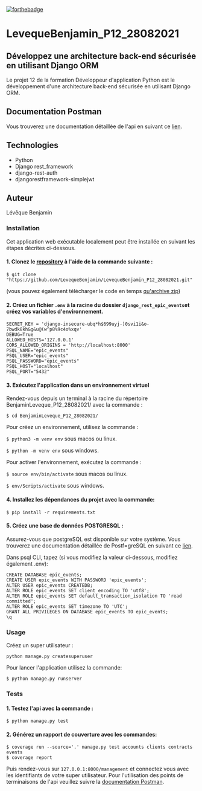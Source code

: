 [![forthebadge](https://forthebadge.com/images/badges/made-with-python.svg)](https://forthebadge.com)

# LevequeBenjamin_P12_28082021

## Développez une architecture back-end sécurisée en utilisant Django ORM

Le projet 12 de la formation Développeur d'application Python est le développement d'une architecture back-end sécurisée
en utilisant Django ORM.

## Documentation Postman

Vous trouverez une documentation détaillée de l'api en suivant ce [lien](https://documenter.getpostman.com/view/14483216/U16gPnFv).

## Technologies
- Python
- Django rest_framework
- django-rest-auth
- djangorestframework-simplejwt

## Auteur
Lévêque Benjamin

### Installation

Cet application web exécutable localement peut être installée en suivant les étapes décrites ci-dessous.

#### 1. Clonez le [repository](https://github.com/LevequeBenjamin/LevequeBenjamin_P12_28082021.git) à l'aide de la commande suivante :

```
$ git clone "https://github.com/LevequeBenjamin/LevequeBenjamin_P12_28082021.git"
``` 
(vous pouvez également télécharger le code en temps
[qu'archive zip](https://github.com/LevequeBenjamin/LevequeBenjamin_P12_28082021/archive/refs/heads/master.zip))

#### 2. Créez un fichier `.env` à la racine du dossier `django_rest_epic_events`et créez vos variables d'environnement.

```
SECRET_KEY = 'django-insecure-ubq*h$699uyj-)0svi1i&o-7bwdk8kh&g&u@(w^p8%9c4o%xqv'
DEBUG=True
ALLOWED_HOSTS='127.0.0.1'
CORS_ALLOWED_ORIGINS = 'http://localhost:8000'
PSQL_NAME="epic_events"
PSQL_USER="epic_events"
PSQL_PASSWORD="epic_events"
PSQL_HOST="localhost"
PSQL_PORT="5432"
```

#### 3. Exécutez l'application dans un environnement virtuel

Rendez-vous depuis un terminal à la racine du répertoire BenjaminLeveque_P12_28082021/ avec la commande :
```
$ cd BenjaminLeveque_P12_28082021/
```

Pour créez un environnement, utilisez la commande :

`$ python3 -m venv env` sous macos ou linux.

`$ python -m venv env` sous windows.

Pour activer l'environnement, exécutez la commande :

`$ source env/bin/activate` sous macos ou linux.

`$ env/Scripts/activate` sous windows.

#### 4. Installez les dépendances du projet avec la commande:
```
$ pip install -r requirements.txt
```

#### 5. Créez une base de données POSTGRESQL :
Assurez-vous que postgreSQL est disponible sur votre système.
Vous trouverez une documentation détaillée de Postf=greSQL en suivant ce [lien](https://www.postgresql.org/).

Dans psql CLI, tapez (si vous modifiez la valeur ci-dessous, modifiez également .env):
```
CREATE DATABASE epic_events;
CREATE USER epic_events WITH PASSWORD 'epic_events';
ALTER USER epic_events CREATEDB;
ALTER ROLE epic_events SET client_encoding TO 'utf8';
ALTER ROLE epic_events SET default_transaction_isolation TO 'read committed';
ALTER ROLE epic_events SET timezone TO 'UTC';
GRANT ALL PRIVILEGES ON DATABASE epic_events TO epic_events;
\q
```
### Usage

Créez un super utilisateur :

```
python manage.py createsuperuser
```

Pour lancer l'application utilisez la commande:

```
$ python manage.py runserver
```

### Tests

#### 1. Testez l'api avec la commande :
```
$ python manage.py test

```
#### 2. Générez un rapport de couverture avec les commandes:
```
$ coverage run --source='.' manage.py test accounts clients contracts events
$ coverage report
```

Puis rendez-vous sur `127.0.0.1:8000/management` et connectez vous avec les identifiants de votre super utilisateur.
Pour l'utilisation des points de terminaisons de l'api veuillez suivre la [documentation Postman](https://documenter.getpostman.com/view/14483216/U16gPnFv).
